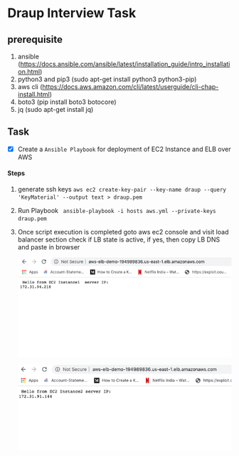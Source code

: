 # Draup Interview Task

## prerequisite
1. ansible (https://docs.ansible.com/ansible/latest/installation_guide/intro_installation.html)
2. python3 and pip3 (sudo apt-get install python3 python3-pip)
3. aws cli  (https://docs.aws.amazon.com/cli/latest/userguide/cli-chap-install.html)
4. boto3 (pip install boto3 botocore)
5. jq (sudo apt-get install jq)

## Task
- [x] Create a `Ansible Playbook` for deployment of EC2 Instance and ELB over AWS

#### Steps
1. generate ssh keys
    ```aws ec2 create-key-pair --key-name draup --query 'KeyMaterial' --output text > draup.pem ```

2. Run Playbook
    ``` ansible-playbook -i hosts aws.yml --private-keys draup.pem```

3. Once script execution is completed goto aws ec2 console and visit load balancer section check if LB state is active, if yes, then copy LB DNS and paste in browser
    
    ![alt instance1](https://github.com/Privet-mir/draup-assingment/blob/master/img/instance1.png)

    ![alt instance2](https://github.com/Privet-mir/draup-assingment/blob/master/img/instance2.png)
